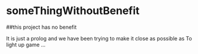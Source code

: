 # someThingWithoutBenefit

##this project has no benefit 

It is just a prolog and we have been trying to make it close as possible as 
To light up game ...
